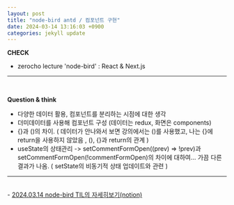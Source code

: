 ```yaml
---
layout: post
title: "node-bird antd / 컴포넌트 구현"
date: 2024-03-14 13:16:03 +0900
categories: jekyll update
---
```


<b>CHECK</b>

- zerocho lecture 'node-bird' : React & Next.js
  <br>

---

<br>

<b>Question & think </b>

- 다양한 데이터 활용, 컴포넌트를 분리하는 시점에 대한 생각
- 더미데이터를 사용해 컴포넌트 구성 (데이터는 redux, 화면은 components)
- {}과 ()의 차이. ( 데이터가 안나와서 보면 강의에서는 ()를 사용했고, 나는 {}에 return을 사용하지 않았음 , (), {}과 return의 관계 )
- useState의 상태관리 -> setCommentFormOpen((prev) => !prev)과 setCommentFormOpen(!commentFormOpen)의 차이에 대하여... 가끔 다른 결과가 나옴. ( setState의 비동기적 상태 업데이트와 관련 )
  <br>

---

<br>
- <a href='https://www.notion.so/fun-blog/postcard-1164478485424f23b6a9830f46fb57b3' target="_blank">2024.03.14 node-bird TIL의 자세히보기(notion)</a>
